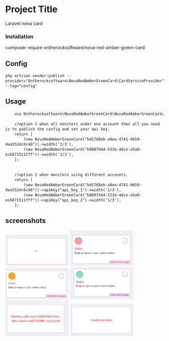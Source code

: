 # Project Title

Laravel nova card

### Installation

composer require ontherocksoftware/nova-red-amber-green-card

## Config

    php artisan vendor:publish --provider="Ontherocksoftware\NovaRedAmberGreenCard\CardServiceProvider" --tag="config"

## Usage

        use Ontherocksoftware\NovaRedAmberGreenCard\NovaRedAmberGreenCard;

        //option 1 when all monitors under one account then all you need is to publish the config and set your api key.
        return [
            (new NovaRedAmberGreenCard("bd1768eb-a9ee-4741-9659-dea5524c6c48"))->width('1/3'),
            (new NovaRedAmberGreenCard("b0807944-533e-4dce-a5a0-ec6871511fff"))->width('1/3'),
        ];


        //option 2 when monitors using different accounts.
        return [
            (new NovaRedAmberGreenCard("bd1768eb-a9ee-4741-9659-dea5524c6c48"))->apiKey("api_key_1")->width('1/3'),
            (new NovaRedAmberGreenCard("b0807944-533e-4dce-a5a0-ec6871511fff"))->apiKey("api_key_2")->width('1/3'),
        ];

## screenshots

<img src="img/loading.png" width="200">
<img src="img/red.png" width="200">
<img src="img/amber.png" width="200">
<img src="img/green.png" width="200">
<img src="img/monitor_not_found.png" width="200">
<img src="img/invalid_token.png" width="200">
